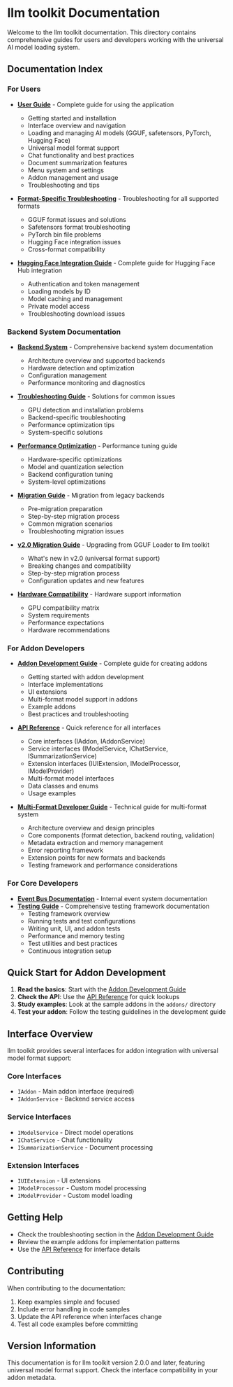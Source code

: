 # llm toolkit Documentation

Welcome to the llm toolkit documentation. This directory contains comprehensive guides for users and developers working with the universal AI model loading system.

## Documentation Index

### For Users

- **[User Guide](user_guide.md)** - Complete guide for using the application
  - Getting started and installation
  - Interface overview and navigation
  - Loading and managing AI models (GGUF, safetensors, PyTorch, Hugging Face)
  - Universal model format support
  - Chat functionality and best practices
  - Document summarization features
  - Menu system and settings
  - Addon management and usage
  - Troubleshooting and tips

- **[Format-Specific Troubleshooting](format_troubleshooting.md)** - Troubleshooting for all supported formats
  - GGUF format issues and solutions
  - Safetensors format troubleshooting
  - PyTorch bin file problems
  - Hugging Face integration issues
  - Cross-format compatibility

- **[Hugging Face Integration Guide](huggingface_guide.md)** - Complete guide for Hugging Face Hub integration
  - Authentication and token management
  - Loading models by ID
  - Model caching and management
  - Private model access
  - Troubleshooting download issues

### Backend System Documentation

- **[Backend System](backend_system.md)** - Comprehensive backend system documentation
  - Architecture overview and supported backends
  - Hardware detection and optimization
  - Configuration management
  - Performance monitoring and diagnostics

- **[Troubleshooting Guide](troubleshooting_guide.md)** - Solutions for common issues
  - GPU detection and installation problems
  - Backend-specific troubleshooting
  - Performance optimization tips
  - System-specific solutions

- **[Performance Optimization](performance_optimization.md)** - Performance tuning guide
  - Hardware-specific optimizations
  - Model and quantization selection
  - Backend configuration tuning
  - System-level optimizations

- **[Migration Guide](migration_guide.md)** - Migration from legacy backends
  - Pre-migration preparation
  - Step-by-step migration process
  - Common migration scenarios
  - Troubleshooting migration issues

- **[v2.0 Migration Guide](migration_guide_v2.md)** - Upgrading from GGUF Loader to llm toolkit
  - What's new in v2.0 (universal format support)
  - Breaking changes and compatibility
  - Step-by-step migration process
  - Configuration updates and new features

- **[Hardware Compatibility](hardware_compatibility.md)** - Hardware support information
  - GPU compatibility matrix
  - System requirements
  - Performance expectations
  - Hardware recommendations

### For Addon Developers

- **[Addon Development Guide](addon_development.md)** - Complete guide for creating addons
  - Getting started with addon development
  - Interface implementations
  - UI extensions
  - Multi-format model support in addons
  - Example addons
  - Best practices and troubleshooting

- **[API Reference](api_reference.md)** - Quick reference for all interfaces
  - Core interfaces (IAddon, IAddonService)
  - Service interfaces (IModelService, IChatService, ISummarizationService)
  - Extension interfaces (IUIExtension, IModelProcessor, IModelProvider)
  - Multi-format model interfaces
  - Data classes and enums
  - Usage examples

- **[Multi-Format Developer Guide](developer_guide_multiformat.md)** - Technical guide for multi-format system
  - Architecture overview and design principles
  - Core components (format detection, backend routing, validation)
  - Metadata extraction and memory management
  - Error reporting framework
  - Extension points for new formats and backends
  - Testing framework and performance considerations

### For Core Developers

- **[Event Bus Documentation](event_bus.md)** - Internal event system documentation
- **[Testing Guide](testing_guide.md)** - Comprehensive testing framework documentation
  - Testing framework overview
  - Running tests and test configurations
  - Writing unit, UI, and addon tests
  - Performance and memory testing
  - Test utilities and best practices
  - Continuous integration setup

## Quick Start for Addon Development

1. **Read the basics**: Start with the [Addon Development Guide](addon_development.md)
2. **Check the API**: Use the [API Reference](api_reference.md) for quick lookups
3. **Study examples**: Look at the sample addons in the `addons/` directory
4. **Test your addon**: Follow the testing guidelines in the development guide

## Interface Overview

llm toolkit provides several interfaces for addon integration with universal model format support:

### Core Interfaces
- `IAddon` - Main addon interface (required)
- `IAddonService` - Backend service access

### Service Interfaces
- `IModelService` - Direct model operations
- `IChatService` - Chat functionality
- `ISummarizationService` - Document processing

### Extension Interfaces
- `IUIExtension` - UI extensions
- `IModelProcessor` - Custom model processing
- `IModelProvider` - Custom model loading

## Getting Help

- Check the troubleshooting section in the [Addon Development Guide](addon_development.md)
- Review the example addons for implementation patterns
- Use the [API Reference](api_reference.md) for interface details

## Contributing

When contributing to the documentation:

1. Keep examples simple and focused
2. Include error handling in code samples
3. Update the API reference when interfaces change
4. Test all code examples before committing

## Version Information

This documentation is for llm toolkit version 2.0.0 and later, featuring universal model format support.
Check the interface compatibility in your addon metadata.